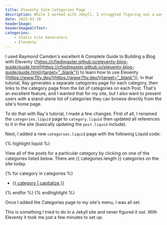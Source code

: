 ```yaml
---
title: Eleventy Site Categories Page
description: While I worked with Jekyll, I struggled figuring out a way to add a Categories page to a site. In this post, I describe a solution I created for Eleventy that does this.
date: 2023-03-18
headerImage: 
headerImageAltText: 
categories:
    - Static Site Generators
    - Eleventy
---
```


I used Raymond Camden's excellent A Complete Guide to Building a Blog with Eleventy ([https://cfjedimaster.github.io/eleventy-blog-guide/guide.html](https://cfjedimaster.github.io/eleventy-blog-guide/guide.html){target="_blank"}) to learn how to use Eleventy ([https://www.11ty.dev/](https://www.11ty.dev/){target="_blank"}). In that tutorial, Ray generates a separate categories page for each category, then links to the category page from the list of categories on each Post. That's an excellent feature, and I wanted that for my site, but I also want to present users with a stand-alone list of categories they can browse directly from the site's home page.

To do that with Ray's tutorial, I made a few changes. FIrst of all, I renamed the `categories.liquid` page to `category.liquid` then updated all references to it in the site (basically updating the `post.liquid` include).

Next, I added a new `categories.liquid` page with the following Liquid code:

{% highlight liquid %}
<p>View all of the posts for a particular category by clicking on one of the categories listed below. There are {{ categories.length }} categories on the site today.</p>
{% for category in categories %}
    <ul>
        <li>
            <a href="{{ '/' | htmlBaseUrl }}category/{{ category | slugify }}">{{ category | capitalize }}</a>
        </li>
    </ul>
{% endfor %}
{% endhighlight %}

Once I added the Categories page to my site's menu, I was all set.

This is something I tried to do in a Jekyll site and never figured it out. With Eleventy it took me just a few minutes to set up.